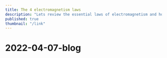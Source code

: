 ```yaml
---
title: The 4 electromagnetism laws
description: "Lets review the essential laws of electromagnetism and how to apply them in different problems "
published: true
thumbnail: "/link"
---
```


# 2022-04-07-blog
